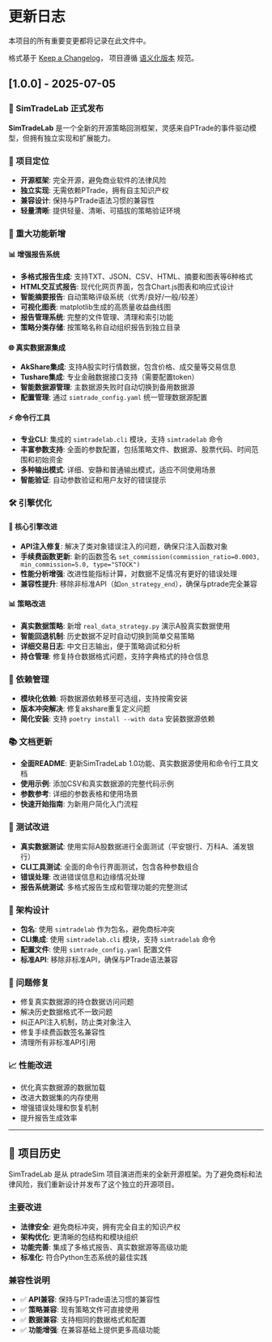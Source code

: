 # 更新日志

本项目的所有重要变更都将记录在此文件中。

格式基于 [Keep a Changelog](https://keepachangelog.com/en/1.0.0/)，
项目遵循 [语义化版本](https://semver.org/spec/v2.0.0.html) 规范。

## [1.0.0] - 2025-07-05

### 🎉 SimTradeLab 正式发布

**SimTradeLab** 是一个全新的开源策略回测框架，灵感来自PTrade的事件驱动模型，但拥有独立实现和扩展能力。

### 🎯 项目定位
- **开源框架**: 完全开源，避免商业软件的法律风险
- **独立实现**: 无需依赖PTrade，拥有自主知识产权
- **兼容设计**: 保持与PTrade语法习惯的兼容性
- **轻量清晰**: 提供轻量、清晰、可插拔的策略验证环境

### 🌟 重大功能新增

#### 📊 增强报告系统
- **多格式报告生成**: 支持TXT、JSON、CSV、HTML、摘要和图表等6种格式
- **HTML交互式报告**: 现代化网页界面，包含Chart.js图表和响应式设计
- **智能摘要报告**: 自动策略评级系统（优秀/良好/一般/较差）
- **可视化图表**: matplotlib生成的高质量收益曲线图
- **报告管理系统**: 完整的文件管理、清理和索引功能
- **策略分类存储**: 按策略名称自动组织报告到独立目录

#### 🌐 真实数据源集成
- **AkShare集成**: 支持A股实时行情数据，包含价格、成交量等交易信息
- **Tushare集成**: 专业金融数据接口支持（需要配置token）
- **智能数据源管理**: 主数据源失败时自动切换到备用数据源
- **配置管理**: 通过 `simtrade_config.yaml` 统一管理数据源配置

#### ⚡ 命令行工具
- **专业CLI**: 集成的 `simtradelab.cli` 模块，支持 `simtradelab` 命令
- **丰富参数支持**: 全面的参数配置，包括策略文件、数据源、股票代码、时间范围和初始资金
- **多种输出模式**: 详细、安静和普通输出模式，适应不同使用场景
- **智能验证**: 自动参数验证和用户友好的错误提示

### 🛠️ 引擎优化

#### 🔧 核心引擎改进
- **API注入修复**: 解决了类对象错误注入的问题，确保只注入函数对象
- **手续费函数更新**: 新的函数签名 `set_commission(commission_ratio=0.0003, min_commission=5.0, type="STOCK")`
- **性能分析增强**: 改进性能指标计算，对数据不足情况有更好的错误处理
- **兼容性提升**: 移除非标准API（如`on_strategy_end`），确保与ptrade完全兼容

#### 📊 策略改进
- **真实数据策略**: 新增 `real_data_strategy.py` 演示A股真实数据使用
- **智能回退机制**: 历史数据不足时自动切换到简单交易策略
- **详细交易日志**: 中文日志输出，便于策略调试和分析
- **持仓管理**: 修复持仓数据格式问题，支持字典格式的持仓信息

### 🔧 依赖管理
- **模块化依赖**: 将数据源依赖移至可选组，支持按需安装
- **版本冲突解决**: 修复akshare重复定义问题
- **简化安装**: 支持 `poetry install --with data` 安装数据源依赖

### 📚 文档更新
- **全面README**: 更新SimTradeLab 1.0功能、真实数据源使用和命令行工具文档
- **使用示例**: 添加CSV和真实数据源的完整代码示例
- **参数参考**: 详细的参数表格和使用场景
- **快速开始指南**: 为新用户简化入门流程

### 🧪 测试改进
- **真实数据测试**: 使用实际A股数据进行全面测试（平安银行、万科A、浦发银行）
- **CLI工具测试**: 全面的命令行界面测试，包含各种参数组合
- **错误处理**: 改进错误信息和边缘情况处理
- **报告系统测试**: 多格式报告生成和管理功能的完整测试

### 🔄 架构设计
- **包名**: 使用 `simtradelab` 作为包名，避免商标冲突
- **CLI集成**: 使用 `simtradelab.cli` 模块，支持 `simtradelab` 命令
- **配置文件**: 使用 `simtrade_config.yaml` 配置文件
- **标准API**: 移除非标准API，确保与PTrade语法兼容

### 🐛 问题修复
- 修复真实数据源的持仓数据访问问题
- 解决历史数据格式不一致问题
- 纠正API注入机制，防止类对象注入
- 修复手续费函数签名兼容性
- 清理所有非标准API引用

### 📈 性能改进
- 优化真实数据源的数据加载
- 改进大数据集的内存使用
- 增强错误处理和恢复机制
- 提升报告生成效率

---

## 🎯 项目历史

SimTradeLab 是从 ptradeSim 项目演进而来的全新开源框架。为了避免商标和法律风险，我们重新设计并发布了这个独立的开源项目。

### 主要改进
- **法律安全**: 避免商标冲突，拥有完全自主的知识产权
- **架构优化**: 更清晰的包结构和模块组织
- **功能完善**: 集成了多格式报告、真实数据源等高级功能
- **标准化**: 符合Python生态系统的最佳实践

### 兼容性说明
- ✅ **API兼容**: 保持与PTrade语法习惯的兼容性
- ✅ **策略兼容**: 现有策略文件可直接使用
- ✅ **数据兼容**: 支持相同的数据格式和配置
- ✅ **功能增强**: 在兼容基础上提供更多高级功能
